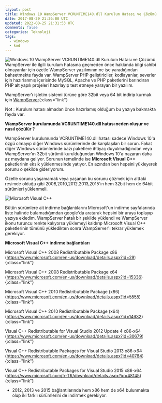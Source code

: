 ```yaml
---           
layout: post
title: Windows 10 WampServer VCRUNTIME140.dll Kurulum Hatası ve Çözümü
date: 2017-08-29 21:26:00 UTC
updated: 2022-08-25 21:31:53 UTC
comments: false
categories: Teknoloji
tags:
  - windows
  - kod
---
```

![Windows 10 WampServer VCRUNTIME140.dll Kurulum Hatası ve Çözümü](https://4.bp.blogspot.com/-b6Atl1Dhocw/WaXJ1lO9AHI/AAAAAAAAGVU/VrV7mREKZzkoNiYmJkAgImqS7r0O3uE0QCLcBGAs/s1600/windows10-wamserver-vcruntimedll-kurulum-hatasi-ve-cozumu.png)
WampServer ile ilgili kurulum hatasına geçmeden önce hakkında bilgi sahibi olmayanlar için özetle WampServer yazılımının ne işe yaradığından bahsetmekte fayda var. WampServer PHP geliştiriciler, kodlayanlar, severler  için hazırlanmış içerisinde MySQL, Apache ve PHP paketlerini barındıran PHP alt yapılı projeleri hazırlayıp test etmeye yarayan bir yazılım. 

WampServer'ı işletim sistemi türüne göre 32bit veya 64 bit indirip kurmak için [WampServer](http://www.wampserver.com/en/){:class="link"}

Not : Kurulum hatası almadan önce hazırlamış olduğum bu yazıya bakmakta fayda var.

**WampServer kurulumunda VCRUNTIME140.dll hatası neden oluşur ve nasıl çözülür ?**

WampServer kurulumunda VCRUNTIME140.dll hatası sadece Windows 10'a özgü olmayıp diğer Windows sürümlerinde de karşılaşılan bir sorun. Fakat diğer Windows sürümlerinde bazı paketlere ihtiyaç duyulmadığından veya WampServer'ın 32bit sürümü kurulduğundan Windows 10'a nazaran daha az meydana geliyor. Sorunun temelinde ise **Microsoft Visual C++** paketlerinin eksik yüklenmesinde yatıyor.  En azından ben hepsini yükleyerek sorunu o şekilde gideriyorum. 

Özetle sorunu yaşamamak veya yaşanan bu sorunu çözmek için alttaki resimde olduğu gibi 2008,2010,2012,2013,2015'in hem 32bit hem de 64bit sürümleri yüklenmeli.

![Microsoft Visual C++](https://3.bp.blogspot.com/-J-DNIX-bdx8/WaXUurJaAHI/AAAAAAAAGVk/cVHaaLX5pOkx6XfLbxFewvt_89r5qpv8wCLcBGAs/s1600/microsoft-visual-c-plus-plus-paketler.png)

Bütün sürümlere ait indirme bağlantılarını Microsoft'un indirme sayfalarında liste halinde bulamadığımdan google'da aratarak hepsini bir araya toplayıp yazıya ekledim. WampServer hatalı bir şekilde yüklendi ve WampServer ikonu turuncu renkte kalıyorsa yüklemeyi kaldırıp Microsoft Visual C++ paketlerinin tümünü yükledikten sonra WampServer'ı tekrar yüklemek gerekiyor.

**Microsoft Visual C++ indirme bağlantıları**

Microsoft Visual C++ 2008 Redistributable Package x86
(https://www.microsoft.com/en-us/download/details.aspx?id=29){:class="link"}

Microsoft Visual C++ 2008 Redistributable Package x64 
(https://www.microsoft.com/en-us/download/details.aspx?id=15336){:class="link"}

Microsoft Visual C++ 2010 Redistributable Package (x86) 
(https://www.microsoft.com/en-us/download/details.aspx?id=5555){:class="link"}

Microsoft Visual C++ 2010 Redistributable Package (x64)
(https://www.microsoft.com/en-us/download/details.aspx?id=14632){:class="link"}

Visual C++ Redistributable for Visual Studio 2012 Update 4 x86-x64
(https://www.microsoft.com/en-us/download/details.aspx?id=30679){:class="link"}

Visual C++ Redistributable Packages for Visual Studio 2013 x86-x64
(https://www.microsoft.com/en-us/download/details.aspx?id=40784){:class="link"}

Visual C++ Redistributable Packages for Visual Studio 2015 x86-x64
(https://www.microsoft.com/tr-TR/download/details.aspx?id=48145){:class="link"}


* 2012, 2013 ve 2015 bağlantılarında hem x86 hem de x64 bulunmakta olup iki farklı sürümlerini de indirmek gerekiyor.<br /><br />